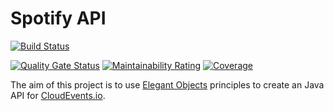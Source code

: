 # Spotify API

[![Build Status](https://travis-ci.org/sigrist/cloud-events-api.svg?branch=master)](https://travis-ci.org/sigrist/cloud-events-api)


[![Quality Gate Status](https://sonarcloud.io/api/project_badges/measure?project=com.github.sigrist.spotify%3Acloud-events-api&metric=alert_status)](https://sonarcloud.io/dashboard?id=com.github.sigrist.spotify%3Acloud-events-api)
[![Maintainability Rating](https://sonarcloud.io/api/project_badges/measure?project=com.github.sigrist.spotify%3Acloud-events-api&metric=sqale_rating)](https://sonarcloud.io/dashboard?id=com.github.sigrist.spotify%3Acloud-events-api)
[![Coverage](https://sonarcloud.io/api/project_badges/measure?project=com.github.sigrist.spotify%3Acloud-events-api&metric=coverage)](https://sonarcloud.io/dashboard?id=com.github.sigrist.spotify%3Acloud-events-api)


The aim of this project is to use [Elegant Objects](https://www.elegantobjects.org) principles to create an Java API for [CloudEvents.io](https://cloudevents.io).